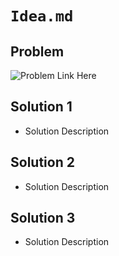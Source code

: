 # `Idea.md`

## Problem

![Problem Link Here]()

## Solution 1

- Solution Description

## Solution 2

- Solution Description

## Solution 3

- Solution Description
